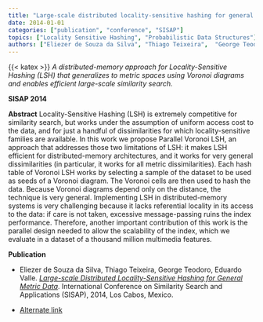 ```yaml
---
title: "Large-scale distributed locality-sensitive hashing for general metric data"
date: 2014-01-01
categories: ["publication", "conference", "SISAP"]
topics: ["Locality Sensitive Hashing", "Probabilistic Data Structures"]
authors: ["Eliezer de Souza da Silva", "Thiago Teixeira",  "George Teodoro", "Eduardo Valle"]
---
```

{{< katex >}}
*A distributed-memory approach for Locality-Sensitive Hashing (LSH) that generalizes to metric spaces using Voronoi diagrams and enables efficient large-scale similarity search.*

**SISAP 2014**
<!--more-->

**Abstract**
Locality-Sensitive Hashing (LSH) is extremely competitive for similarity search, but works under the assumption of uniform access cost to the data, and for just a handful of dissimilarities for which locality-sensitive families are available. In this work we propose Parallel Voronoi LSH, an approach that addresses those two limitations of LSH: it makes LSH efficient for distributed-memory architectures, and it works for very general dissimilarities (in particular, it works for all metric dissimilarities). Each hash table of Voronoi LSH works by selecting a sample of the dataset to be used as seeds of a Voronoi diagram. The Voronoi cells are then used to hash the data. Because Voronoi diagrams depend only on the distance, the technique is very general. Implementing LSH in distributed-memory systems is very challenging because it lacks referential locality in its access to the data: if care is not taken, excessive message-passing ruins the index performance. Therefore, another important contribution of this work is the parallel design needed to allow the scalability of the index, which we evaluate in a dataset of a thousand million multimedia features.

**Publication**
* Eliezer de Souza da Silva, Thiago Teixeira, George Teodoro, Eduardo Valle. *[Large-scale Distributed Locality-Sensitive Hashing for General Metric Data](https://link.springer.com/chapter/10.1007/978-3-319-11988-5_8)*. International Conference on Similarity Search and Applications (SISAP), 2014, Los Cabos, Mexico.

* [Alternate link](https://www.academia.edu/download/46161533/Large-Scale_Distributed_Locality-Sensiti20160602-1515-1qniuib.pdf)

